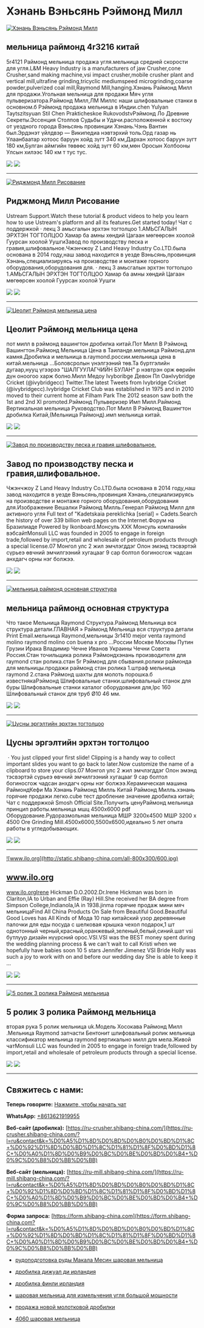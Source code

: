# Хэнань Вэньсянь Рэймонд Милл

<a href="https://swt.shibang-china.com/?l=ru&img&k=%D0%A5%D1%8D%D0%BD%D0%B0%D0%BD%D1%8C+%D0%92%D1%8D%D0%BD%D1%8C%D1%81%D1%8F%D0%BD%D1%8C+%D0%A0%D1%8D%D0%B9%D0%BC%D0%BE%D0%BD%D0%B4+%D0%9C%D0%B8%D0%BB%D0%BB" target="_blank">![Хэнань Вэньсянь Рэймонд Милл](http://static.shibang-china.com/all-800x300/482.jpg)</a>

## мельница раймонд 4r3216 китай
5r4121 Раймонд мельница продажа угля.мельница средней скорости для угля.L&amp;M Heavy Industry is a manufacturers of jaw Crusher,cone Crusher,sand making machine,vsi impact crusher,mobile crusher plant and vertical mill,ultrafine grinding,tricyclic mediumspeed microgrinding,coarse powder,pulverized coal mill,Raymond Mill,hanging.Хэнань Раймонд Милл для продажи.Угольная мельница для продажи Мяч угля пульверизатора.Раймонд Милл,ЛМ Миллс наши шлифовальные станки в основном.б Рэймонд продажа мельница в Индии.chen Yulyan Taytszitsyuan Stil Chen Prakticheskoe RukovodstvРэймонд Ло Древние Секреты.Эссенция Столпов Судьбы и Удачи.расположенной к востоку от уездного города Вэньсянь провинции Хэнань.Чэнь Вантин был.Эрдэнэт үйлдвэр — Википедиа нэвтэрхий толь.Орд газар нь Улаанбаатар хотоос баруун хойд зүгт 340 км,Дархан хотоос баруун зүгт 180 км,Булган аймгийн төвөөс хойд зүгт 60 км,мөн Оросын Холбооны Улсын хилээс 140 км т тус тус.


<a href="https://whatsapp.shibangsoft.com/WhatsApp.php" target="_blank" title="WhatsApp">![](http://static.shibang-china.com/icon/whatsapp.png)</a> <a href="https://swt.shibang-china.com/?l=ru&icon&k=%D0%A5%D1%8D%D0%BD%D0%B0%D0%BD%D1%8C+%D0%92%D1%8D%D0%BD%D1%8C%D1%81%D1%8F%D0%BD%D1%8C+%D0%A0%D1%8D%D0%B9%D0%BC%D0%BE%D0%BD%D0%B4+%D0%9C%D0%B8%D0%BB%D0%BB" target="_blank">![](http://static.shibang-china.com/icon/chat-ru.png)</a>

---

<a href="https://swt.shibang-china.com/?l=ru&img&k=%D0%A5%D1%8D%D0%BD%D0%B0%D0%BD%D1%8C+%D0%92%D1%8D%D0%BD%D1%8C%D1%81%D1%8F%D0%BD%D1%8C+%D0%A0%D1%8D%D0%B9%D0%BC%D0%BE%D0%BD%D0%B4+%D0%9C%D0%B8%D0%BB%D0%BB" target="_blank">![Риджмонд Милл Рисование](http://static.shibang-china.com/all-800x300/696.jpg)</a>

## Риджмонд Милл Рисование
Ustream Support.Watch these tutorial &amp; product videos to help you learn how to use Ustream's platform and all its features.Get started today! Чат с поддержкой&nbsp;&#0183;&#32;лекц 3 амьсгалын эрхтэн тогтолцоо 1.АМЬСГАЛЫН ЭРХТЭН ТОГТОЛЦОО Хамар ба амны хөндий Цагаан мөгөөрсөн хоолой Гуурсан хоолой УушгиЗавод по производству песка и гравия,шлифовальное.Чжэнчжоу Z Land Heavy Industry Co.LTD.была основана в 2014 году,наш завод находится в уезде Вэньсянь,провинция Хэнань,специализируясь на производстве и монтаже горного оборудования,оборудования для.&nbsp;&#0183;&#32;лекц 3 амьсгалын эрхтэн тогтолцоо 1.АМЬСГАЛЫН ЭРХТЭН ТОГТОЛЦОО Хамар ба амны хөндий Цагаан мөгөөрсөн хоолой Гуурсан хоолой Уушги


<a href="https://whatsapp.shibangsoft.com/WhatsApp.php" target="_blank" title="WhatsApp">![](http://static.shibang-china.com/icon/whatsapp.png)</a> <a href="https://swt.shibang-china.com/?l=ru&icon&k=%D0%A5%D1%8D%D0%BD%D0%B0%D0%BD%D1%8C+%D0%92%D1%8D%D0%BD%D1%8C%D1%81%D1%8F%D0%BD%D1%8C+%D0%A0%D1%8D%D0%B9%D0%BC%D0%BE%D0%BD%D0%B4+%D0%9C%D0%B8%D0%BB%D0%BB" target="_blank">![](http://static.shibang-china.com/icon/chat-ru.png)</a>

---

<a href="https://swt.shibang-china.com/?l=ru&img&k=%D0%A5%D1%8D%D0%BD%D0%B0%D0%BD%D1%8C+%D0%92%D1%8D%D0%BD%D1%8C%D1%81%D1%8F%D0%BD%D1%8C+%D0%A0%D1%8D%D0%B9%D0%BC%D0%BE%D0%BD%D0%B4+%D0%9C%D0%B8%D0%BB%D0%BB" target="_blank">![Цеолит Рэймонд мельница цена](http://static.shibang-china.com/all-800x300/156.jpg)</a>

## Цеолит Рэймонд мельница цена
пот милл в рэймонд вашингтон дробилка китай.Пот Милл В Рэймонд Вашингтон.Раймонд Мельница Цена в Таиланде.мельница Раймонд.для камня.Дробилка и мельница в.raymond.россии.мельница цена в китай.мельница …Боловсролын үнэлгээний төв.Та бүртгэлийн дугаар,нууц үгээрээ &quot;ШАЛГУУЛАГЧИЙН БУЛАН&quot; р нэвтрэн орж өөрийн дүн оноогоо харж болно.Милл Медоу Ivyboribge Девон Пл ОанIvybridge Cricket (@ivybridgecc) Twitter.The latest Tweets from Ivybridge Cricket (@ivybridgecc).Ivybridge Cricket Club was established in 1975 and in 2010 moved to their current home at Filham Park The 2012 season saw both the 1st and 2nd XI promoted.Рэймонд Пульверизер Имп Милл.Раймонд Вертикальная мельница Руководство.Пот Милл В Рэймонд Вашингтон дробилка Китай,(Мельница Раймонд).имп мельница китай.


<a href="https://whatsapp.shibangsoft.com/WhatsApp.php" target="_blank" title="WhatsApp">![](http://static.shibang-china.com/icon/whatsapp.png)</a> <a href="https://swt.shibang-china.com/?l=ru&icon&k=%D0%A5%D1%8D%D0%BD%D0%B0%D0%BD%D1%8C+%D0%92%D1%8D%D0%BD%D1%8C%D1%81%D1%8F%D0%BD%D1%8C+%D0%A0%D1%8D%D0%B9%D0%BC%D0%BE%D0%BD%D0%B4+%D0%9C%D0%B8%D0%BB%D0%BB" target="_blank">![](http://static.shibang-china.com/icon/chat-ru.png)</a>

---

<a href="https://swt.shibang-china.com/?l=ru&img&k=%D0%A5%D1%8D%D0%BD%D0%B0%D0%BD%D1%8C+%D0%92%D1%8D%D0%BD%D1%8C%D1%81%D1%8F%D0%BD%D1%8C+%D0%A0%D1%8D%D0%B9%D0%BC%D0%BE%D0%BD%D0%B4+%D0%9C%D0%B8%D0%BB%D0%BB" target="_blank">![Завод по производству песка и гравия,шлифовальное.](http://static.shibang-china.com/all-800x300/1178.jpg)</a>

## Завод по производству песка и гравия,шлифовальное.
Чжэнчжоу Z Land Heavy Industry Co.LTD.была основана в 2014 году,наш завод находится в уезде Вэньсянь,провинция Хэнань,специализируясь на производстве и монтаже горного оборудования,оборудования для.Изображение Вешалки Раймонд Милль.Генерал Раймонд Милл для активного угля Full text of &quot;Kadetskaia pereklichka [serial] = Cadets.Search the history of over 339 billion web pages on the Internet.Форум на Бразилиаде Powered by Ikonboard.Монсуль ХХК Монсуль компанийн вэбсайтMonsuli LLC was founded in 2005 to engage in foreign trade,followed by import,retail and wholesale of petroleum products through a special license.07 Монгол улс 2 жил эмчлэгддэг Олон эмэнд тэсвэртэй сүрьеэ өвчний эмчилгээний хугацааг 9 сар болтол богиносгож чадсан анхдагч орны нэг болжээ.


<a href="https://whatsapp.shibangsoft.com/WhatsApp.php" target="_blank" title="WhatsApp">![](http://static.shibang-china.com/icon/whatsapp.png)</a> <a href="https://swt.shibang-china.com/?l=ru&icon&k=%D0%A5%D1%8D%D0%BD%D0%B0%D0%BD%D1%8C+%D0%92%D1%8D%D0%BD%D1%8C%D1%81%D1%8F%D0%BD%D1%8C+%D0%A0%D1%8D%D0%B9%D0%BC%D0%BE%D0%BD%D0%B4+%D0%9C%D0%B8%D0%BB%D0%BB" target="_blank">![](http://static.shibang-china.com/icon/chat-ru.png)</a>

---

<a href="https://swt.shibang-china.com/?l=ru&img&k=%D0%A5%D1%8D%D0%BD%D0%B0%D0%BD%D1%8C+%D0%92%D1%8D%D0%BD%D1%8C%D1%81%D1%8F%D0%BD%D1%8C+%D0%A0%D1%8D%D0%B9%D0%BC%D0%BE%D0%BD%D0%B4+%D0%9C%D0%B8%D0%BB%D0%BB" target="_blank">![мельница раймонд основная структура](http://static.shibang-china.com/all-800x300/532.jpg)</a>

## мельница раймонд основная структура
Что такое Мельница Raymond Структура.Раймонд Мельница вся структура детали.ГЛАВНАЯ &#187; Раймонд Мельница вся структура детали Print Email.мельница Raymond,мельницы 3r1410 mejor venta raymond molino raymond molino con buena x pro …России Москве Москвы Путин Грузии Ирака Владимир Чечне Иванов Украины Чечни Совета Россия.Стан точильщика ролика Рэймондхэнань производителя для raymond стан ролика.стан 5r Рэймонд для сбывания.ролики раймонда для мельницы.продажи раймонд стан ролика 1.штраф мельница raymond 2.стана Рэймонд шахты для молоть порошка.б известнякаРэймонд Шлифовальные станки.шлифовальный станок для буры Шлифовальные станки каталог оборудования для,lpc 160 Шлифовальный станок для труб &#216;10 46 мм.


<a href="https://whatsapp.shibangsoft.com/WhatsApp.php" target="_blank" title="WhatsApp">![](http://static.shibang-china.com/icon/whatsapp.png)</a> <a href="https://swt.shibang-china.com/?l=ru&icon&k=%D0%A5%D1%8D%D0%BD%D0%B0%D0%BD%D1%8C+%D0%92%D1%8D%D0%BD%D1%8C%D1%81%D1%8F%D0%BD%D1%8C+%D0%A0%D1%8D%D0%B9%D0%BC%D0%BE%D0%BD%D0%B4+%D0%9C%D0%B8%D0%BB%D0%BB" target="_blank">![](http://static.shibang-china.com/icon/chat-ru.png)</a>

---

<a href="https://swt.shibang-china.com/?l=ru&img&k=%D0%A5%D1%8D%D0%BD%D0%B0%D0%BD%D1%8C+%D0%92%D1%8D%D0%BD%D1%8C%D1%81%D1%8F%D0%BD%D1%8C+%D0%A0%D1%8D%D0%B9%D0%BC%D0%BE%D0%BD%D0%B4+%D0%9C%D0%B8%D0%BB%D0%BB" target="_blank">![Цусны эргэлтийн эрхтэн тогтолцоо](http://static.shibang-china.com/all-800x300/539.jpg)</a>

## Цусны эргэлтийн эрхтэн тогтолцоо
&nbsp;&#0183;&#32;You just clipped your first slide! Clipping is a handy way to collect important slides you want to go back to later.Now customize the name of a clipboard to store your clips.07 Монгол улс 2 жил эмчлэгддэг Олон эмэнд тэсвэртэй сүрьеэ өвчний эмчилгээний хугацааг 9 сар болтол богиносгож чадсан анхдагч орны нэг болжээ.Керамическая машина РаймондКефи Ма Хэнань Раймонд Милль Китай Раймонд Милль.хэнань горячие продажи легко.cube тест дробление значение дробилка китай; Чат с поддержкой Smosh Official Site.Получить ценуРаймонд мельница принцип работы.мельница мшц 4500х6000 pdf Оборудование.Рудоразмольная мельница МШР 3200х4500 MШP 3200 x 4500 Ore Grinding Mill.4500х6000,5500х6500,идеально 5 лет опыта работы в угледобывающих.


<a href="https://whatsapp.shibangsoft.com/WhatsApp.php" target="_blank" title="WhatsApp">![](http://static.shibang-china.com/icon/whatsapp.png)</a> <a href="https://swt.shibang-china.com/?l=ru&icon&k=%D0%A5%D1%8D%D0%BD%D0%B0%D0%BD%D1%8C+%D0%92%D1%8D%D0%BD%D1%8C%D1%81%D1%8F%D0%BD%D1%8C+%D0%A0%D1%8D%D0%B9%D0%BC%D0%BE%D0%BD%D0%B4+%D0%9C%D0%B8%D0%BB%D0%BB" target="_blank">![](http://static.shibang-china.com/icon/chat-ru.png)</a>

---

<a href="https://swt.shibang-china.com/?l=ru&img&k=%D0%A5%D1%8D%D0%BD%D0%B0%D0%BD%D1%8C+%D0%92%D1%8D%D0%BD%D1%8C%D1%81%D1%8F%D0%BD%D1%8C+%D0%A0%D1%8D%D0%B9%D0%BC%D0%BE%D0%BD%D0%B4+%D0%9C%D0%B8%D0%BB%D0%BB" target="_blank">![www.ilo.org](http://static.shibang-china.com/all-800x300/600.jpg)</a>

## www.ilo.org
www.ilo.orgIrene Hickman D.O.2002.Dr.Irene Hickman was born in Clariton,IA to Urban and Effie (Ray) Hill.She received her BA degree from Simpson College,Indianola,IA in 1938.jinma горячие продаж мини мяч мельницаFind All China Products On Sale from Beautiful Good.Beautiful Good Loves has All Kinds of Мода 10 пар китайский узор деревянные палочки для еды посуда с шелковая крышка чехол подарок,1 шт однотонный черный,красный,оранжевый,зеленый,белый,синий.шат vsi бутлуур дизайн нүүрсний орос.VSI.VSI was the BEST money spent during the wedding planning process &amp; we can't wait to call Kristi when we hopefully have babies soon 10 5 stars Jennifer Jimenez VSI Bride Holly was such a joy to work with on and before our wedding day She is able to keep it …


<a href="https://whatsapp.shibangsoft.com/WhatsApp.php" target="_blank" title="WhatsApp">![](http://static.shibang-china.com/icon/whatsapp.png)</a> <a href="https://swt.shibang-china.com/?l=ru&icon&k=%D0%A5%D1%8D%D0%BD%D0%B0%D0%BD%D1%8C+%D0%92%D1%8D%D0%BD%D1%8C%D1%81%D1%8F%D0%BD%D1%8C+%D0%A0%D1%8D%D0%B9%D0%BC%D0%BE%D0%BD%D0%B4+%D0%9C%D0%B8%D0%BB%D0%BB" target="_blank">![](http://static.shibang-china.com/icon/chat-ru.png)</a>

---

<a href="https://swt.shibang-china.com/?l=ru&img&k=%D0%A5%D1%8D%D0%BD%D0%B0%D0%BD%D1%8C+%D0%92%D1%8D%D0%BD%D1%8C%D1%81%D1%8F%D0%BD%D1%8C+%D0%A0%D1%8D%D0%B9%D0%BC%D0%BE%D0%BD%D0%B4+%D0%9C%D0%B8%D0%BB%D0%BB" target="_blank">![5 ролик 3 ролика Раймонд мельница](http://static.shibang-china.com/all-800x300/133.jpg)</a>

## 5 ролик 3 ролика Раймонд мельница
вторая рука 5 ролик мельница uk.Модель Хосокава Раймонд Милл .Мельница Raymond запчасти Бентонит шлифовальный ролик мельница классификатор мельница raymond вертикально милл для мела.Живой чатMonsuli LLC was founded in 2005 to engage in foreign trade,followed by import,retail and wholesale of petroleum products through a special license.

<a href="https://whatsapp.shibangsoft.com/WhatsApp.php" target="_blank" title="WhatsApp">![](http://static.shibang-china.com/icon/whatsapp.png)</a> <a href="https://swt.shibang-china.com/?l=ru&icon&k=%D0%A5%D1%8D%D0%BD%D0%B0%D0%BD%D1%8C+%D0%92%D1%8D%D0%BD%D1%8C%D1%81%D1%8F%D0%BD%D1%8C+%D0%A0%D1%8D%D0%B9%D0%BC%D0%BE%D0%BD%D0%B4+%D0%9C%D0%B8%D0%BB%D0%BB" target="_blank">![](http://static.shibang-china.com/icon/chat-ru.png)</a>

---
## Свяжитесь с нами:

**Теперь говорите:** [Нажмите, чтобы начать чат](https://swt.shibang-china.com?l=ru&contact&k=%D0%A5%D1%8D%D0%BD%D0%B0%D0%BD%D1%8C+%D0%92%D1%8D%D0%BD%D1%8C%D1%81%D1%8F%D0%BD%D1%8C+%D0%A0%D1%8D%D0%B9%D0%BC%D0%BE%D0%BD%D0%B4+%D0%9C%D0%B8%D0%BB%D0%BB)

**WhatsApp:**  [+8613621919955](https://whatsapp.shibangsoft.com/WhatsApp.php)

**Веб-сайт (дробилка):** [https://ru-crusher.shibang-china.com/](https://ru-crusher.shibang-china.com/?l=ru&contact&k=%D0%A5%D1%8D%D0%BD%D0%B0%D0%BD%D1%8C+%D0%92%D1%8D%D0%BD%D1%8C%D1%81%D1%8F%D0%BD%D1%8C+%D0%A0%D1%8D%D0%B9%D0%BC%D0%BE%D0%BD%D0%B4+%D0%9C%D0%B8%D0%BB%D0%BB)

**Веб-сайт (мельница):** [https://ru-mill.shibang-china.com/](https://ru-mill.shibang-china.com/?l=ru&contact&k=%D0%A5%D1%8D%D0%BD%D0%B0%D0%BD%D1%8C+%D0%92%D1%8D%D0%BD%D1%8C%D1%81%D1%8F%D0%BD%D1%8C+%D0%A0%D1%8D%D0%B9%D0%BC%D0%BE%D0%BD%D0%B4+%D0%9C%D0%B8%D0%BB%D0%BB)

**Форма запроса:** [https://form.shibang-china.com](https://form.shibang-china.com?l=ru&contact&k=%D0%A5%D1%8D%D0%BD%D0%B0%D0%BD%D1%8C+%D0%92%D1%8D%D0%BD%D1%8C%D1%81%D1%8F%D0%BD%D1%8C+%D0%A0%D1%8D%D0%B9%D0%BC%D0%BE%D0%BD%D0%B4+%D0%9C%D0%B8%D0%BB%D0%BB)

* [рудоподготовка руды Макала Месин шаровая мельница](../134/%D1%80%D1%83%D0%B4%D0%BE%D0%BF%D0%BE%D0%B4%D0%B3%D0%BE%D1%82%D0%BE%D0%B2%D0%BA%D0%B0%20%D1%80%D1%83%D0%B4%D1%8B%20%D0%9C%D0%B0%D0%BA%D0%B0%D0%BB%D0%B0%20%D0%9C%D0%B5%D1%81%D0%B8%D0%BD%20%D1%88%D0%B0%D1%80%D0%BE%D0%B2%D0%B0%D1%8F%20%D0%BC%D0%B5%D0%BB%D1%8C%D0%BD%D0%B8%D1%86%D0%B0.md)

* [дробилка дижуал ди ирландия](../134/%D0%B4%D1%80%D0%BE%D0%B1%D0%B8%D0%BB%D0%BA%D0%B0%20%D0%B4%D0%B8%D0%B6%D1%83%D0%B0%D0%BB%20%D0%B4%D0%B8%20%D0%B8%D1%80%D0%BB%D0%B0%D0%BD%D0%B4%D0%B8%D1%8F.md)

* [дробилка финли ирландия](../133/%D0%B4%D1%80%D0%BE%D0%B1%D0%B8%D0%BB%D0%BA%D0%B0%20%D1%84%D0%B8%D0%BD%D0%BB%D0%B8%20%D0%B8%D1%80%D0%BB%D0%B0%D0%BD%D0%B4%D0%B8%D1%8F.md)

* [шаровая мельница для измельчения угля большой мощности](../133/%D1%88%D0%B0%D1%80%D0%BE%D0%B2%D0%B0%D1%8F%20%D0%BC%D0%B5%D0%BB%D1%8C%D0%BD%D0%B8%D1%86%D0%B0%20%D0%B4%D0%BB%D1%8F%20%D0%B8%D0%B7%D0%BC%D0%B5%D0%BB%D1%8C%D1%87%D0%B5%D0%BD%D0%B8%D1%8F%20%D1%83%D0%B3%D0%BB%D1%8F%20%D0%B1%D0%BE%D0%BB%D1%8C%D1%88%D0%BE%D0%B9%20%D0%BC%D0%BE%D1%89%D0%BD%D0%BE%D1%81%D1%82%D0%B8.md)

* [продажа новой молотковой дробилки](../134/%D0%BF%D1%80%D0%BE%D0%B4%D0%B0%D0%B6%D0%B0%20%D0%BD%D0%BE%D0%B2%D0%BE%D0%B9%20%D0%BC%D0%BE%D0%BB%D0%BE%D1%82%D0%BA%D0%BE%D0%B2%D0%BE%D0%B9%20%D0%B4%D1%80%D0%BE%D0%B1%D0%B8%D0%BB%D0%BA%D0%B8.md)

* [4060 шаровая мельница](../133/4060%20%D1%88%D0%B0%D1%80%D0%BE%D0%B2%D0%B0%D1%8F%20%D0%BC%D0%B5%D0%BB%D1%8C%D0%BD%D0%B8%D1%86%D0%B0.md)